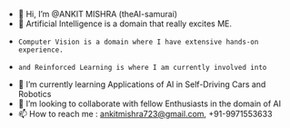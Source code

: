 - 👋 Hi, I’m @ANKIT MISHRA (theAI-samurai)
- 👀 Artificial Intelligence is a domain that really excites ME.
-     Computer Vision is a domain where I have extensive hands-on experience.
-     and Reinforced Learning is where I am currently involved into
- 🌱 I’m currently learning Applications of AI in Self-Driving Cars and Robotics 
- 💞️ I’m looking to collaborate with fellow Enthusiasts in the domain of AI
- 📫 How to reach me : ankitmishra723@gmail.com, +91-9971553633

<!---
theAI-samurai/theAI-samurai is a ✨ special ✨ repository because its `README.md` (this file) appears on your GitHub profile.
You can click the Preview link to take a look at your changes.
--->
